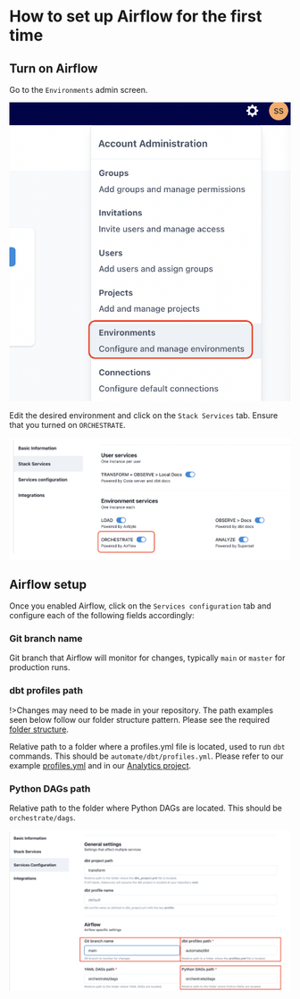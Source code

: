 # How to set up Airflow for the first time

## Turn on Airflow

Go to the `Environments` admin screen.

![Environments admin](./assets/environments_admin.png)

Edit the desired environment and click on the `Stack Services` tab. Ensure that you turned on `ORCHESTRATE`.

![Setup environment services](./assets/environment-stack-services.png)

## Airflow setup

Once you enabled Airflow, click on the `Services configuration` tab and configure each of the following fields accordingly:

### Git branch name

Git branch that Airflow will monitor for changes, typically `main` or `master` for production runs.

### dbt profiles path
!>Changes may need to be made in your repository. The path examples seen below follow our folder structure pattern. Please see the required <a href="/#/explanation/best-practices/datacoves/folder-structure.md" target="_blank" rel="noopener">folder structure</a>.

Relative path to a folder where a profiles.yml file is located, used to run `dbt` commands. This should be `automate/dbt/profiles.yml`. Please refer to our example [profiles.yml](https://github.com/datacoves/balboa/blob/main/automate/dbt/profiles.yml) and in our [Analytics project](https://github.com/datacoves/balboa).
### Python DAGs path

Relative path to the folder where Python DAGs are located. This should be `orchestrate/dags`. 

![Service Configuration](./assets/airflow_config.png)

